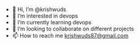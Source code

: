 - 👋 Hi, I’m @krishwuds
- 👀 I’m interested in devops
- 🌱 I’m currently learning devops
- 💞️ I’m looking to collaborate on different projects
- 📫 How to reach me krishwuds87@gmail.com

<!---
krishwuds/krishwuds is a ✨ special ✨ repository because its `README.md` (this file) appears on your GitHub profile.
You can click the Preview link to take a look at your changes.
--->
